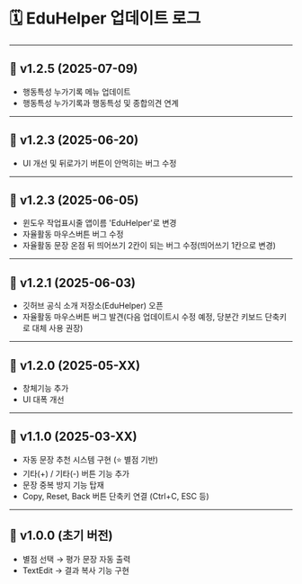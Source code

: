 # 🗓️ EduHelper 업데이트 로그

---

## 📌 v1.2.5 (2025-07-09)
- 행동특성 누가기록 메뉴 업데이트
- 행동특성 누가기록과 행동특성 및 종합의견 연계
  
---

## 📌 v1.2.3 (2025-06-20)
- UI 개선 및 뒤로가기 버튼이 안먹히는 버그 수정
  
---

## 📌 v1.2.3 (2025-06-05)
- 윈도우 작업표시줄 앱이름 'EduHelper'로 변경
- 자율활동 마우스버튼 버그 수정
- 자율활동 문장 온점 뒤 띄어쓰기 2칸이 되는 버그 수정(띄어쓰기 1칸으로 변경)

---

## 📌 v1.2.1 (2025-06-03)
- 깃허브 공식 소개 저장소(EduHelper) 오픈
- 자율활동 마우스버튼 버그 발견(다음 업데이트시 수정 예정, 당분간 키보드 단축키로 대체 사용 권장)

---

## 📌 v1.2.0 (2025-05-XX)
- 창체기능 추가
- UI 대폭 개선

---

## 📌 v1.1.0 (2025-03-XX)
- 자동 문장 추천 시스템 구현 (⭐ 별점 기반)
- 기타(+) / 기타(-) 버튼 기능 추가
- 문장 중복 방지 기능 탑재
- Copy, Reset, Back 버튼 단축키 연결 (Ctrl+C, ESC 등)

---

## 📌 v1.0.0 (초기 버전)
- 별점 선택 → 평가 문장 자동 출력
- TextEdit → 결과 복사 기능 구현

